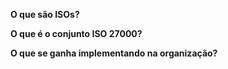 **O que são ISOs?**  

**O que é o conjunto ISO 27000?**  

**O que se ganha implementando na organização?**  

